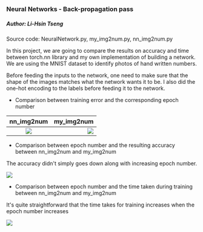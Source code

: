 ### Neural Networks - Back-propagation pass
##### Author: Li-Hsin Tseng
Source code: NeuralNetwork.py, my_img2num.py, nn_img2num.py

In this project, we are going to compare the results on accuracy and time between torch.nn library and my own implementation of building a network. We are using the MNIST dataset to identify photos of hand written numbers.

Before feeding the inputs to the network, one need to make sure that the shape of the images matches what the network wants it to be. I also did the one-hot encoding to the labels before feeding it to the network.


* Comparison between training error and the corresponding epoch number

|       nn_img2num        |        my_img2num        |
|:-----------------------:| ------------------------:|
| ![](nn_errorVsEpoch.jpg)|![](mine_errorVsEpoch.jpg)|

* Comparison between epoch number and the resulting accuracy between nn_img2num and my_img2num

The accuracy didn't simply goes down along with increasing epoch number.

![](epochVsAcc.jpg)

* Comparison between epoch number and the time taken during training between nn_img2num and my_img2num

It's quite straightforward that the time takes for training increases when the epoch number increases

![](epochVsTime.jpg)

